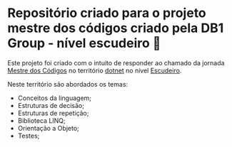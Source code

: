 # Repositório criado para o projeto mestre dos códigos criado pela DB1 Group - nível escudeiro :baby:

Este projeto foi criado com o intuito de responder ao chamado da jornada [Mestre dos Códigos](https://mestredoscodigos.com.br/) no território [dotnet](https://db1group.github.io/mestre-dos-codigos/#/dotnet) no nível [Escudeiro](https://db1group.github.io/mestre-dos-codigos/#/dotnet?id=n%c3%advel-escudeiro).

Neste território são abordados os temas:
- Conceitos da linguagem;
- Estruturas de decisão;
- Estruturas de repetição;
- Biblioteca LINQ;
- Orientação a Objeto;
- Testes;


  